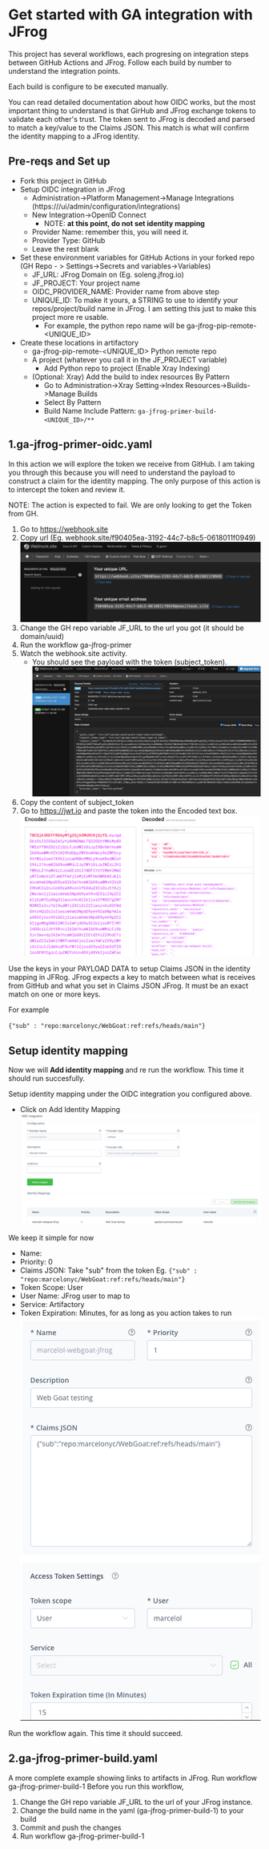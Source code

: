 # Get started with GA integration with JFrog

This project has several workflows, each progresing on integration steps between GitHub Actions and JFrog. Follow each build by number to understand the integration points. 

Each build is configure to be executed manually.

You can read detailed documentation about how OIDC works, but the most important thing to understand is that GirHub and JFrog exchange tokens to validate each other's trust. The token sent to JFrog is decoded and parsed to match a key/value to the Claims JSON. This match is what will confirm the identity mapping to a JFrog identity.

## Pre-reqs and Set up

- Fork this project in GitHub
- Setup OIDC integration in JFrog 
    - Administration->Platform Management->Manage Integrations (https://<JFROG URL>/ui/admin/configuration/integrations)
    - New Integration->OpenID Connect
        - NOTE: **at this point, do not set identity mapping**
    - Provider Name: remember this, you will need it.
    - Provider Type: GitHub
    - Leave the rest blank
- Set these environment variables for GitHub Actions in your forked repo (GH Repo - > Settings->Secrets and variables->Variables)
    - JF_URL:  JFrog Domain on (Eg. soleng.jfrog.io)
    - JF_PROJECT: Your project name
    - OIDC_PROVIDER_NAME: Provider name from above step 
    - UNIQUE_ID: To make it yours, a STRING to use to identify your repos/project/build name in JFrog. I am setting this just to make this project more re usable. 
        -   For example, the python repo name will be ga-jfrog-pip-remote-<UNIQUE_ID>
- Create these locations in artifactory
    - ga-jfrog-pip-remote-<UNIQUE_ID>  Python remote repo
    - A project (whatever you call it in the JF_PROJECT variable)
        - Add Python repo to project (Enable Xray Indexing)
    - (Optional: Xray) Add the build to index resources By Pattern
        - Go to Administration->Xray Setting->Index Resources->Builds->Manage Builds
        - Select By Pattern
        - Build Name Include Pattern: `ga-jfrog-primer-build-<UNIQUE_ID>/**`


## 1.ga-jfrog-primer-oidc.yaml
In this action we will explore the token we receive from GitHub. I am taking you through this because you will need to understand the payload to construct a claim for the identity mapping. The only purpose of this action is to intercept the token and review it. 

NOTE: The action is expected to fail. We are only looking to get the Token from GH.

1. Go to https://webhook.site 
2. Copy url (Eg. webhook.site/f90405ea-3192-44c7-b8c5-0618011f0949)
![Image](assets/webhook-site-url.png)
3. Change the GH repo variable JF_URL to the url you got (it should be domain/uuid)
4. Run the workflow ga-jfrog-primer
5. Watch the webhook.site activity.
    - You should see the payload with the token (subject_token).
![Image](assets/webhook-site-payload.png)
6. Copy the content of subject_token
7. Go to https://jwt.io and paste the token into the Encoded text box.
![Image](assets/jwt-payload.png)

Use the keys in your PAYLOAD DATA to setup Claims JSON in the identity mapping in JFRog. JFrog expects a key to match between what is receives  from GitHub and what you set in Claims JSON JFrog. It must be an exact match on one or more keys.

For example

`{"sub" : "repo:marcelonyc/WebGoat:ref:refs/heads/main"}`

## Setup identity mapping
Now we will **Add identity mapping** and re run the workflow. This time it should run succesfully.

Setup identity mapping under the OIDC integration you configured above.

- Click on Add Identity Mapping
![Image](assets/add-identity-mapping.png)

We keep it simple for now
- Name: <Anything>
- Priority: 0
- Claims JSON: Take "sub" from the token
Eg. `{"sub" : "repo:marcelonyc/WebGoat:ref:refs/heads/main"}`
- Token Scope: User
- User Name: JFrog user to map to
- Service: Artifactory
- Token Expiration: Minutes, for as long as you action takes to run 
![Image](assets/identity-mapping.png)

Run the workflow again. This time it should succeed.


## 2.ga-jfrog-primer-build.yaml
A more complete example showing links to artifacts in JFrog. Run workflow ga-jfrog-primer-build-1
Before you run this workflow, 
1. Change the GH repo variable JF_URL to the url of your JFrog instance.
2. Change the build name in the yaml (ga-jfrog-primer-build-1) to your build 
3. Commit and push the changes
4. Run workflow ga-jfrog-primer-build-1









